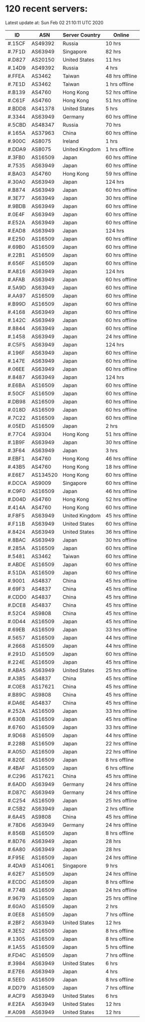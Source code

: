 # 120 recent servers:

Latest update at: Sun Feb 02 21:10:11 UTC 2020

| ID | ASN | Server Country | Online |
| -- | --- | -------------- | ------ |
| #.15CF | AS49392 | Russia | 10 hrs |
| #.7F1D | AS63949 | Singapore | 82 hrs |
| #.D827 | AS20150 | United States | 11 hrs |
| #.14D9 | AS49392 | Russia | 4 hrs |
| #.FFEA | AS3462 | Taiwan | 48 hrs offline |
| #.7E1D | AS3462 | Taiwan | 1 hrs offline |
| #.B139 | AS4760 | Hong Kong | 52 hrs offline |
| #.C61F | AS4760 | Hong Kong | 51 hrs offline |
| #.BDD8 | AS41378 | United States | 5 hrs |
| #.3344 | AS63949 | Germany | 60 hrs offline |
| #.5CBD | AS48347 | Russia | 70 hrs |
| #.165A | AS37963 | China | 60 hrs offline |
| #.900C | AS8075 | Ireland | 1 hrs |
| #.DDA9 | AS8075 | United Kingdom | 1 hrs offline |
| #.3FB0 | AS16509 | Japan | 60 hrs offline |
| #.7535 | AS63949 | Japan | 60 hrs offline |
| #.BA03 | AS4760 | Hong Kong | 59 hrs offline |
| #.30A0 | AS63949 | Japan | 124 hrs |
| #.B874 | AS63949 | Japan | 60 hrs offline |
| #.3E77 | AS63949 | Japan | 30 hrs offline |
| #.9BDB | AS63949 | Japan | 60 hrs offline |
| #.0E4F | AS63949 | Japan | 60 hrs offline |
| #.E52A | AS63949 | Japan | 60 hrs offline |
| #.EAD8 | AS63949 | Japan | 124 hrs |
| #.E250 | AS16509 | Japan | 60 hrs offline |
| #.69B0 | AS16509 | Japan | 60 hrs offline |
| #.22B1 | AS16509 | Japan | 60 hrs offline |
| #.656F | AS16509 | Japan | 60 hrs offline |
| #.A816 | AS63949 | Japan | 124 hrs |
| #.AFAB | AS63949 | Japan | 60 hrs offline |
| #.5A9D | AS63949 | Japan | 60 hrs offline |
| #.AA97 | AS16509 | Japan | 60 hrs offline |
| #.B99D | AS16509 | Japan | 60 hrs offline |
| #.4168 | AS63949 | Japan | 60 hrs offline |
| #.142C | AS63949 | Japan | 60 hrs offline |
| #.8844 | AS63949 | Japan | 60 hrs offline |
| #.1458 | AS63949 | Japan | 24 hrs offline |
| #.C5F5 | AS63949 | Japan | 124 hrs |
| #.196F | AS63949 | Japan | 60 hrs offline |
| #.147E | AS63949 | Japan | 60 hrs offline |
| #.06EE | AS63949 | Japan | 60 hrs offline |
| #.8487 | AS63949 | Japan | 124 hrs |
| #.E6BA | AS16509 | Japan | 60 hrs offline |
| #.50CF | AS16509 | Japan | 60 hrs offline |
| #.DB98 | AS16509 | Japan | 60 hrs offline |
| #.018D | AS16509 | Japan | 60 hrs offline |
| #.7C22 | AS16509 | Japan | 60 hrs offline |
| #.05ED | AS16509 | Japan | 2 hrs |
| #.77C4 | AS9304 | Hong Kong | 51 hrs offline |
| #.1B9F | AS63949 | Japan | 30 hrs offline |
| #.3F64 | AS63949 | Japan | 3 hrs |
| #.EBF1 | AS4760 | Hong Kong | 46 hrs offline |
| #.43B5 | AS4760 | Hong Kong | 18 hrs offline |
| #.E6E7 | AS134520 | Hong Kong | 60 hrs offline |
| #.DCCA | AS9009 | Singapore | 60 hrs offline |
| #.C9F0 | AS16509 | Japan | 46 hrs offline |
| #.D04D | AS4760 | Hong Kong | 52 hrs offline |
| #.414A | AS4760 | Hong Kong | 60 hrs offline |
| #.F8F5 | AS63949 | United Kingdom | 45 hrs offline |
| #.F11B | AS63949 | United States | 60 hrs offline |
| #.8424 | AS63949 | United States | 36 hrs offline |
| #.8BAC | AS63949 | Japan | 30 hrs offline |
| #.285A | AS16509 | Japan | 60 hrs offline |
| #.5481 | AS3462 | Taiwan | 60 hrs offline |
| #.ABDE | AS16509 | Japan | 60 hrs offline |
| #.51DA | AS16509 | Japan | 60 hrs offline |
| #.9001 | AS4837 | China | 45 hrs offline |
| #.69F3 | AS4837 | China | 45 hrs offline |
| #.CDD0 | AS4837 | China | 45 hrs offline |
| #.DCE8 | AS4837 | China | 45 hrs offline |
| #.52C4 | AS9808 | China | 45 hrs offline |
| #.0D44 | AS16509 | Japan | 45 hrs offline |
| #.69EB | AS16509 | Japan | 33 hrs offline |
| #.5657 | AS16509 | Japan | 44 hrs offline |
| #.2668 | AS16509 | Japan | 44 hrs offline |
| #.291D | AS16509 | Japan | 60 hrs offline |
| #.224E | AS16509 | Japan | 45 hrs offline |
| #.ABA5 | AS63949 | United States | 25 hrs offline |
| #.A385 | AS4837 | China | 45 hrs offline |
| #.C0E8 | AS17621 | China | 45 hrs offline |
| #.B89C | AS9808 | China | 45 hrs offline |
| #.DA6E | AS4837 | China | 45 hrs offline |
| #.252A | AS16509 | Japan | 33 hrs offline |
| #.630B | AS16509 | Japan | 45 hrs offline |
| #.6760 | AS16509 | Japan | 33 hrs offline |
| #.9D68 | AS16509 | Japan | 44 hrs offline |
| #.228B | AS16509 | Japan | 22 hrs offline |
| #.A05D | AS16509 | Japan | 22 hrs offline |
| #.820E | AS16509 | Japan | 8 hrs offline |
| #.4BAF | AS16509 | Japan | 6 hrs offline |
| #.C296 | AS17621 | China | 45 hrs offline |
| #.6ADD | AS63949 | Germany | 24 hrs offline |
| #.D87C | AS63949 | Germany | 24 hrs offline |
| #.C254 | AS16509 | Japan | 25 hrs offline |
| #.C5B2 | AS63949 | Japan | 2 hrs offline |
| #.6A45 | AS9808 | China | 45 hrs offline |
| #.78D6 | AS63949 | Germany | 24 hrs offline |
| #.856B | AS16509 | Japan | 8 hrs offline |
| #.8D76 | AS63949 | Japan | 28 hrs |
| #.6A80 | AS63949 | Japan | 28 hrs |
| #.F95E | AS16509 | Japan | 24 hrs offline |
| #.4DA9 | AS14061 | Singapore | 9 hrs |
| #.62E7 | AS16509 | Japan | 24 hrs offline |
| #.ECDC | AS16509 | Japan | 8 hrs offline |
| #.774B | AS16509 | Japan | 24 hrs offline |
| #.9679 | AS16509 | Japan | 25 hrs offline |
| #.60A0 | AS16509 | Japan | 2 hrs |
| #.0EE8 | AS16509 | Japan | 7 hrs offline |
| #.2BF2 | AS63949 | United States | 12 hrs |
| #.3E52 | AS16509 | Japan | 8 hrs offline |
| #.1305 | AS16509 | Japan | 8 hrs offline |
| #.1A55 | AS16509 | Japan | 5 hrs offline |
| #.FD4C | AS16509 | Japan | 7 hrs offline |
| #.3984 | AS63949 | United States | 6 hrs |
| #.E7E6 | AS63949 | Japan | 4 hrs |
| #.5EE0 | AS16509 | Japan | 8 hrs offline |
| #.DD79 | AS16509 | Japan | 7 hrs offline |
| #.ACF9 | AS63949 | United States | 6 hrs |
| #.E2EA | AS63949 | United States | 12 hrs |
| #.A098 | AS63949 | United States | 12 hrs |

